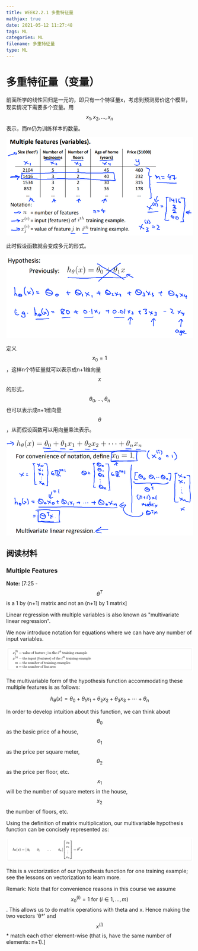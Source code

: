 ```yaml
---
title: WEEK2.2.1 多重特征量
mathjax: true
date: 2021-05-12 11:27:48
tags: ML
categories: ML
filename: 多重特征量
type: ML
---
```

# 多重特征量（变量）

前面所学的线性回归是一元的，即只有一个特征量x，考虑到预测房价这个模型，现实情况下需要多个变量。用$$x_1,x_2,...,x_n$$表示，而m仍为训练样本的数量。

![](1-Multiple%20features/image-20210505181757345.png)



此时假设函数就会变成多元的形式。

![image-20210505181713231](1-Multiple%20features/image-20210505181713231.png)

定义$$x_0=1$$，这样n个特征量就可以表示成n+1维向量$$x$$的形式，$$\theta_0,...,\theta_n$$也可以表示成n+1维向量$$\theta$$，从而假设函数可以用向量乘法表示。

![image-20210505182339088](1-Multiple%20features/image-20210505182339088.png)

## 阅读材料

### Multiple Features

**Note:** [7:25 - $$\theta^T$$ is a 1 by (n+1) matrix and not an (n+1) by 1 matrix]

Linear regression with multiple variables is also known as "multivariate linear regression".

We now introduce notation for equations where we can have any number of input variables.

![image-20210505183206464](1-Multiple%20features/image-20210505183206464.png)

The multivariable form of the hypothesis function accommodating these multiple features is as follows:

$$h_\theta (x) = \theta_0 + \theta_1 x_1 + \theta_2 x_2 + \theta_3 x_3 + \cdots + \theta_n $$

In order to develop intuition about this function, we can think about $$\theta_0$$ as the basic price of a house, $$\theta_1$$ as the price per square meter, $$\theta_2$$ as the price per floor, etc. $$ x_1$$ will be the number of square meters in the house,$$ x_2$$ the number of floors, etc.

Using the definition of matrix multiplication, our multivariable hypothesis function can be concisely represented as:

![image-20210505183359597](1-Multiple%20features/image-20210505183359597.png)

This is a vectorization of our hypothesis function for one training example; see the lessons on vectorization to learn more.

Remark: Note that for convenience reasons in this course we assume $$x_{0}^{(i)} =1 \text{ for } (i\in { 1,\dots, m } )$$. This allows us to do matrix operations with theta and x. Hence making the two vectors 'θ*' and $$x^{(i)}$$* match each other element-wise (that is, have the same number of elements: n+1).]

